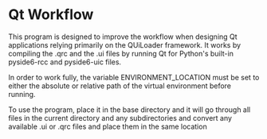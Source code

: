# Qt Workflow

This program is designed to improve the workflow when designing Qt applications relying primarily on the QUiLoader framework. It works by compiling the .qrc and
the .ui files by running Qt for Python's built-in pyside6-rcc and pyside6-uic files. 

In order to work fully, the variable ENVIRONMENT_LOCATION must be set to either the absolute or relative path of the virtual environment before running.

To use the program, place it in the base directory and it will go through all files in the current directory and any subdirectories and convert any available .ui
or .qrc files and place them in the same location
